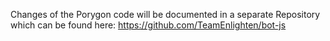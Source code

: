 Changes of the Porygon code will be documented in a separate Repository which can be found here: https://github.com/TeamEnlighten/bot-js 